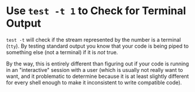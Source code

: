 # Use `test -t 1` to Check for Terminal Output

`test -t` will check if the stream represented by the number is a
terminal (`tty`). By testing standard output you know that your code is
being piped to something else (not a terminal) if it is *not* true.

By the way, this is entirely different than figuring out if your code is
running in an "interactive" session with a user (which is usually not
really want to want, and it problematic to determine because it is at
least slightly different for every shell enough to make it inconsistent
to write compatible code).
